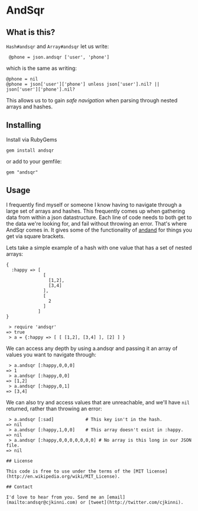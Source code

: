 # AndSqr

## What is this?

```Hash#andsqr``` and ```Array#andsqr``` let us write:

``` @phone = json.andsqr ['user', 'phone']```

which is the same as writing:

```
@phone = nil
@phone = json['user']['phone'] unless json['user'].nil? || json['user']['phone'].nil?
```

This allows us to to gain *safe navigation* when parsing through nested arrays and hashes.

## Installing

Install via RubyGems

```gem install andsqr```

or add to your gemfile:

```gem "andsqr"```

## Usage

I frequently find myself or someone I know having to navigate through a large set of arrays and hashes. This frequently comes up when gathering data from within a json datastructure. Each line of code needs to both get to the data we're looking for, and fail without throwing an error. That's where AndSqr comes in.  It gives some of the functionality of [andand](https://github.com/raganwald/andand) for things you get via square brackets.

Lets take a simple example of a hash with one value that has a set of nested arrays:

```
{ 
  :happy => [
              [ 
                [1,2], 
                [3,4] 
              ], 
              [ 
                2 
              ] 
            ] 
}
```

```
 > require 'andsqr'
=> true
 > a = {:happy => [ [ [1,2], [3,4] ], [2] ] }
```

We can access any depth by using a.andsqr and passing it an array of values you want to navigate through:

```
 > a.andsqr [:happy,0,0,0]
=> 1
 > a.andsqr [:happy,0,0]
=> [1,2]
 > a.andsqr [:happy,0,1]
=> [3,4]
```

We can also try and access values that are unreachable, and we'll have ```nil``` returned, rather than throwing an error:

```
 > a.andsqr [:sad]            # This key isn't in the hash.
=> nil
 > a.andsqr [:happy,1,0,0]    # This array doesn't exist in :happy.
=> nil
 > a.andsqr [:happy,0,0,0,0,0,0,0] # No array is this long in our JSON file.
=> nil

## License

This code is free to use under the terms of the [MIT license](http://en.wikipedia.org/wiki/MIT_License).

## Contact

I'd love to hear from you. Send me an [email](mailto:andsqr@cjkinni.com) or [tweet](http://twitter.com/cjkinni).
